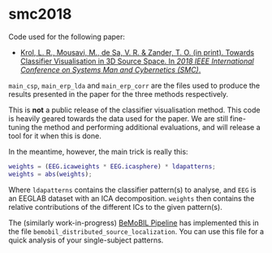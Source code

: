 # smc2018

Code used for the following paper:

- [Krol, L. R., Mousavi, M., de Sa, V. R. & Zander, T. O. (in print). Towards Classifier Visualisation in 3D Source Space. In _2018 IEEE International Conference on Systems Man and Cybernetics (SMC)_.](https://lrkrol.com/files/krol2018smc-classifiervisualisation.pdf)

`main_csp`, `main_erp_lda` and `main_erp_corr` are the files used to produce the results presented in the paper for the three methods respectively.

This is **not** a public release of the classifier visualisation method. This code is heavily geared towards the data used for the paper. We are still fine-tuning the method and performing additional evaluations, and will release a tool for it when this is done.

In the meantime, however, the main trick is really this:

```matlab
weights = (EEG.icaweights * EEG.icasphere) * ldapatterns;
weights = abs(weights);
```

Where `ldapatterns` contains the classifier pattern(s) to analyse, and `EEG` is an EEGLAB dataset with an ICA decomposition. `weights` then contains the relative contributions of the different ICs to the given pattern(s). 

The (similarly work-in-progress) [BeMoBIL Pipeline](https://github.com/MariusKlug/bemobil-pipeline) has implemented this in the file `bemobil_distributed_source_localization`. You can use this file for a quick analysis of your single-subject patterns.
